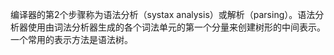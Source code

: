编译器的第2个步骤称为语法分析（systax analysis）或解析（parsing）。语法分析器使用由词法分析器生成的各个词法单元的第一个分量来创建树形的中间表示。一个常用的表示方法是语法树。

